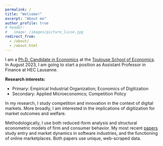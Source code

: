 ```yaml
---
permalink: /
title: "Welcome!"
excerpt: "About me"
author_profile: true
# header:
#   image: /images/picture_luise.jpg 
redirect_from: 
  - /about/
  - /about.html
---
```



I am a [Ph.D. Candidate in Economics](https://www.tse-fr.eu/people/luise-eisfeld) at the [Toulouse School of Economics](https://www.tse-fr.eu). In August 2023, I am going to start a position as Assistant Professor in Finance at HEC Lausanne.

**Research interests:**
* Primary: Empirical Industrial Organization; Economics of Digitization
* Secondary: Applied Microeconomics; Competition Policy

In my research, I study competition and innovation in the context of digital markets. More broadly, I am interested in the implications of digitization for market outcomes and welfare. 

Methodologically, I use both reduced-form analysis and structural econometric models of firm and consumer behavior. My most recent [papers](https://luiseeisfeld.github.io/research/) study entry and market dynamics in software industries, and the functioning of online marketplaces. Both papers use unique, web-scraped data.

